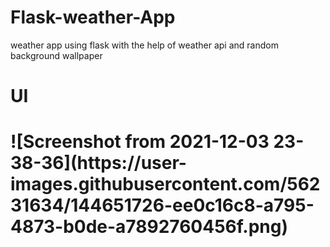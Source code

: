 # Flask-weather-App
weather app using flask with the help of weather api and random background wallpaper
<h1>UI<h1>
![Screenshot from 2021-12-03 23-38-36](https://user-images.githubusercontent.com/56231634/144651726-ee0c16c8-a795-4873-b0de-a7892760456f.png)
